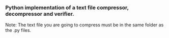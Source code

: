 ### Python implementation of a text file compressor, decompressor and verifier.

Note: The text file you are going to compress must be in the same folder as the .py files.
